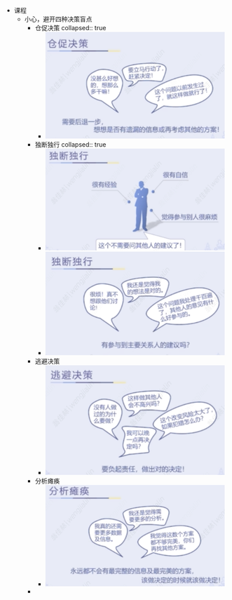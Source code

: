 - 课程
	- 小心，避开四种决策盲点
		- 仓促决策
		  collapsed:: true
			- ![image.png](../assets/image_1661000739245_0.png)
		- 独断独行
		  collapsed:: true
			- ![image.png](../assets/image_1661000767695_0.png)
			- ![image.png](../assets/image_1661000810991_0.png)
		- 逃避决策
			- ![image.png](../assets/image_1661000858209_0.png)
		- 分析瘫痪
			- ![image.png](../assets/image_1661000905034_0.png)
		-